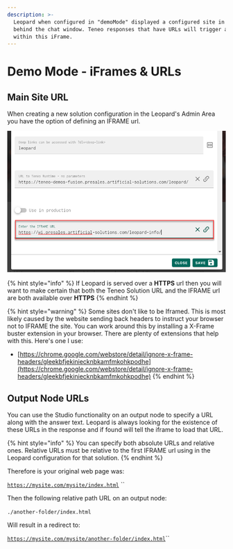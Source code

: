 ```yaml
---
description: >-
  Leopard when configured in "demoMode" displayed a configured site in an iFrame
  behind the chat window. Teneo responses that have URLs will trigger a redirect
  within this iFrame.
---
```


# Demo Mode - iFrames & URLs

## Main Site URL

When creating a new solution configuration in the Leopard's Admin Area you have the option of defining an IFRAME url. 

![](../.gitbook/assets/iframes.png)

{% hint style="info" %}
If Leopard is served over a **HTTPS** url then you will want to make certain that both the Teneo Solution URL and the IFRAME url are both available over **HTTPS** 
{% endhint %}

{% hint style="warning" %}
Some sites don't like to be Iframed. This is most likely caused by the website sending back headers to instruct your browser not to IFRAME the site.  You can work around this by installing a X-Frame buster extension in your browser. There are plenty of extensions that help with this. Here's one I use: 

* [https://chrome.google.com/webstore/detail/ignore-x-frame-headers/gleekbfjekiniecknbkamfmkohkpodhe](https://chrome.google.com/webstore/detail/ignore-x-frame-headers/gleekbfjekiniecknbkamfmkohkpodhe)
{% endhint %}

## Output Node URLs

You can use the Studio functionality on an output node to specify a URL along with the answer text. Leopard is always looking for the existence of these URLs in the response and if found will tell the iframe to load that URL. 

{% hint style="info" %}
You can specify both absolute URLs and relative ones. Relative URLs must be relative to the first IFRAME url using in the Leopard configuration for that solution. 
{% endhint %}

Therefore is your original web page was: 

[`https://mysite.com/mysite/index.html`](https://mysite.com/mysite/index.html) ``

Then the following relative path URL on an output node: 

`./another-folder/index.html` 

Will result in a redirect to: 

[`https://mysite.com/mysite/another-folder/index.html`](https://mysite.com/mysite/another-folder/index.html)\`\`

